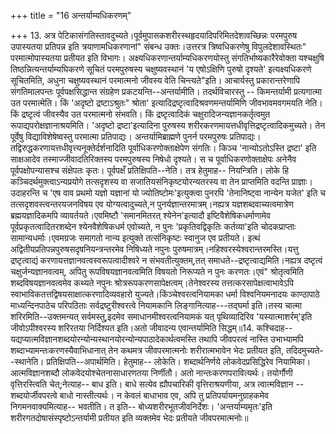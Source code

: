 +++
title = "16 अन्तर्याम्यधिकरणम्"

+++
13. अत्र पेटिकासंगतिस्तावदुच्यते।पूर्वमुपासकशरीरस्थहृदयादिपरिमितदेशावच्छिन्नः परमपुरुष उपास्यतया प्रतिपन्न इति त्रयाणामधिकरणानां" संबन्ध उक्तः।उत्तरत्र त्रिष्वधिकरणेषु विपुलदेशावस्थितः" परमात्मोपास्यतया प्रतीयत इति विभागः। अक्ष्यधिकरणान्तर्याम्यधिकरणयोस्तु संगतिर्भाष्यकारैरेवोक्ता यश्चक्षुषि तिष्ठन्नित्यन्तर्याम्यघिकरणे सूचितं परमपुरुषस्य चक्षुष्यवस्थानं 'य एषोऽक्षिणि पुरुषो दृश्यते' इत्यक्ष्यधिकरणे सूचितमिति, अधुना चक्षुष्यवस्थानं परमात्मनो जीवस्य वेति चिन्त्यते"इति। आचार्यस्तु प्रकारान्तरेणापि संगतिमालपन्तः पूर्वपक्षसिद्धान्त संग्रहेण प्रकटयन्ति--अन्तर्यामीति। तदर्थविचारस्तु -- किमन्तर्यामी प्रत्यगात्मा उत परमात्मेति। किं 'अदृष्टो द्रष्टाऽश्रुतः" श्रोता' इत्यादिद्रष्टृत्वादिश्रवणमन्तर्यामिणि जीवभावमवगमयति नेति। किं द्रष्टृत्वं जीवस्यैव उत परमात्मनो संभवति। किं द्रष्टृत्वादिकं चक्षुरादिजन्यज्ञानकर्तृत्वमुत रूपाद्यपरोक्षज्ञानाश्रयमिति। 'अदृष्टो द्रष्टा'इत्यादिना पुरुषस्य शरीरकरणमायत्तधीवृत्तिद्रष्टृत्वादिकमुच्यते। तेन पूर्वेषु विद्याविशेषेष्वस्तु परमात्मा प्रतिपाद्यः। अन्तर्यामिब्राह्मणे पुनर्न परमपुरुषः प्रतिपाद्यः। तद्विरुद्धकरणायत्तधीवृत्त्यनूक्तेर्दर्शनादिति पूर्वाधिकरणोक्ताक्षेपेण संगतिः। किञ्च 'नान्योऽतोऽस्ति द्रष्टा' इति साक्षआदेव तस्माज्जीवादतिरिक्तस्य परमपुरुषस्य निषेधो दृश्यते। स च पूर्वाधिकरणोक्ताक्षेपः अनेनैव पूर्वपक्षोपन्यासश्च संक्षेपतः कृतः। पूर्वपक्षँ प्रतिक्षिपति--नेति। तत्र हेतुमाह-- नियन्त्रिति। लोके हि कञ्चिदर्थमुक्त्वाऽन्यप्रयोगे तत्सदृशस्य वा सजातियसंनिकृष्टयोरन्यतरस्य वा तेन प्राप्तमिति वदन्ति प्राज्ञाः।उदाहरन्ति च 'एष वाव प्रथमो यज्ञो यज्ञानां यो ज्योतिष्टोमः'इत्युक्त्वा पुनरपि 'तेनानिष्ट्वा नान्येन यजेत' इति च तत्सदृशवस्त्वन्तरयजनविषय एव योग्यत्वादुच्यते,न पुनर्यज्ञान्तरमात्रम्।नह्यत्र यज्ञशब्दवाच्यत्वमात्रेण ब्रह्मयज्ञादिकमपि व्यावर्तयते।एवमिष्टौ 'समानमितरत् श्येनेन'इत्यादौ इष्टिवैशेषिकधर्माणामेव पूर्वप्रकृतत्वादितरशब्देन श्येनवैशेषिकधर्म एवोच्यते, न पुनः 'प्रकृतिवद्विकृतिः कर्तव्या'इति चोदकप्राप्ताः सामान्यधर्माः।एवमग्रजः समागतो नान्य इत्युक्ते तत्संनिकृष्टः स्वानुज एव प्रतीयते। इत्थं अद्वितीयप्रतिपन्नपुरुषसदृषनियन्त्रन्तरमेव निषिध्यते नपुनः पुरुषमात्रम्।नहिश्वरस्येश्वरान्तरमस्ति।यत्तु द्रष्टृत्वाद्यं करणायत्तज्ञानवत्वस्वरूपत्वादीश्वरे न संभवतीत्युक्तम्,तत् समाधते--द्रष्टृत्वाद्यमिति।नह्यत्र दष्टृत्वं चक्षुर्जन्यज्ञानवत्वम्, अपितु रूपविषयज्ञानवत्वमिति विषयतो निरूप्यते न पुनः करणतः।एवं" श्रोतृत्वमिति शब्दविषयज्ञानवत्वमेव कथ्यते नपुनः श्रोत्ररूपकरणसापेक्षत्वम्।तेनेश्वरस्य तत्तत्करसापेक्षत्वाभावेऽपि स्वाभाविकतत्तद्विषयसाक्षात्करणादिव्यवहारो युज्यते।किंञ्चेश्वरत्वनियामका धर्मा विश्वनियमनादयः काण्ठापाठे माध्यन्दिनपाठेच परिपठिताः सर्वद्रष्टुरीश्वरत्वे नियामकानि लिङ्गानित्याह---तद्घर्मा इति।तस्य चात्मा शरिरमिति--उक्तमन्यत् सर्वमस्तु,इदमेव समाधानमीश्वरत्वनियामकं यत् पृथिव्यादिरिव 'यस्यात्माशर्रम्'इति जीवोऽपीश्वरस्य शरिरतया निर्दिश्यत इति।अतो जीवादन्य एवान्तर्यामिति सिद्धम्॥14. कश्चिदाह-- यद्यप्यात्मविज्ञानशब्दयोरन्योन्यस्थानयोरन्योन्यपाठादेकार्थत्वमस्ति तथापि जीवपरत्वं नास्ति उभाभ्यामपि शब्दाभ्यामन्तःकरणस्यैवाभिधानात् तेन कथमत्र जीवपरमात्मनोः शरीरात्मभावेन भेदः प्रतीयत इति, तदिदमुच्यते--स्थानेति। प्रतिक्षिपति--अपार्थमिति। हेतुमाह-- लोकेति। शब्दार्थनिर्णये लोकवेदप्रसिद्धिरेव नियामिका। आत्मविज्ञानशब्दौ लोकवेदयोश्चेतनासाधारणतया निर्णीतौ। अतो नान्तःकरणपरावित्यर्थः। तयोर्गौणी वृत्तिरस्त्विति चेत्;नेत्याह-- बाध इति। बाधे सत्येव ह्यौपचारिकी वृत्तिराश्रयणीया, अत्र त्वात्मविज्ञान -- शब्दयोर्जीवपरत्वे बाधो नास्तीत्यर्थः। न केवलं बाधाभाव एव, अपि तु प्रतिपर्यायमनुग्राहकमेव निगमनवाक्यमित्याह-- भवतीति। त इति-- बोध्यशरीरभूतजीवनिर्देशः। 'अन्तर्याम्यमृतः'इति शरीरगतदोषासंस्पृष्टोऽन्तर्यामी प्रतीयत इति व्यक्तमेव भेदः प्रतीयते जीवपरमात्मनोः॥